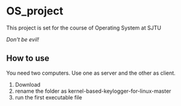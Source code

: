 # OS_project
This project is set for the course of Operating System at SJTU

*Don't be evil!*

## How to use
You need two computers. Use one as server and the other as client.
1. Download
2. rename the folder as kernel-based-keylogger-for-linux-master
3. run the first executable file
